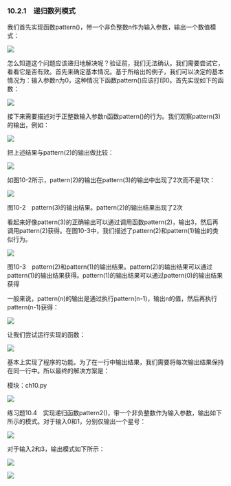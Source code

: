    

### 10.2.1　递归数列模式

我们首先实现函数pattern()，带一个非负整数n作为输入参数，输出一个数值模式：

![](0-Assets/Epubook/程序员编程语言经典合集（计算机科学丛书5册套装），javapython编程语言含经典教材龙书《编译原理》%20(Bruce%20Eckel%20%20Alfred%20V.%20Aho%20%20Monica%20S.%20Lam%20etc.)%20(Z-Library)/images/image09103.jpeg)

怎么知道这个问题应该递归地解决呢？验证前，我们无法确认。我们需要尝试它，看看它是否有效。首先来确定基本情况。基于所给出的例子，我们可以决定的基本情况为：输入参数n为0，这种情况下函数pattern()应该打印0。首先实现如下的函数：

![](0-Assets/Epubook/程序员编程语言经典合集（计算机科学丛书5册套装），javapython编程语言含经典教材龙书《编译原理》%20(Bruce%20Eckel%20%20Alfred%20V.%20Aho%20%20Monica%20S.%20Lam%20etc.)%20(Z-Library)/images/image09104.jpeg)

接下来需要描述对于正整数输入参数n函数pattern()的行为。我们观察pattern(3)的输出，例如：

![](0-Assets/Epubook/程序员编程语言经典合集（计算机科学丛书5册套装），javapython编程语言含经典教材龙书《编译原理》%20(Bruce%20Eckel%20%20Alfred%20V.%20Aho%20%20Monica%20S.%20Lam%20etc.)%20(Z-Library)/images/image09105.jpeg)

把上述结果与pattern(2)的输出做比较：

![](0-Assets/Epubook/程序员编程语言经典合集（计算机科学丛书5册套装），javapython编程语言含经典教材龙书《编译原理》%20(Bruce%20Eckel%20%20Alfred%20V.%20Aho%20%20Monica%20S.%20Lam%20etc.)%20(Z-Library)/images/image09106.jpeg)

如图10-2所示，pattern(2)的输出在pattern(3)的输出中出现了2次而不是1次：

![](0-Assets/Epubook/程序员编程语言经典合集（计算机科学丛书5册套装），javapython编程语言含经典教材龙书《编译原理》%20(Bruce%20Eckel%20%20Alfred%20V.%20Aho%20%20Monica%20S.%20Lam%20etc.)%20(Z-Library)/images/image09107.jpeg)

图10-2　pattern(3)的输出结果。pattern(2)的输出结果出现了2次

看起来好像pattern(3)的正确输出可以通过调用函数pattern(2)，输出3，然后再调用pattern(2)获得。在图10-3中，我们描述了pattern(2)和pattern(1)输出的类似行为。

![](0-Assets/Epubook/程序员编程语言经典合集（计算机科学丛书5册套装），javapython编程语言含经典教材龙书《编译原理》%20(Bruce%20Eckel%20%20Alfred%20V.%20Aho%20%20Monica%20S.%20Lam%20etc.)%20(Z-Library)/images/image09108.jpeg)

图10-3　pattern(2)和pattern(1)的输出结果。pattern(2)的输出结果可以通过pattern(1)的输出结果获得。pattern(1)的输出结果可以通过pattern(0)的输出结果获得

一般来说，pattern(n)的输出是通过执行pattern(n-1)，输出n的值，然后再执行pattern(n-1)获得：

![](0-Assets/Epubook/程序员编程语言经典合集（计算机科学丛书5册套装），javapython编程语言含经典教材龙书《编译原理》%20(Bruce%20Eckel%20%20Alfred%20V.%20Aho%20%20Monica%20S.%20Lam%20etc.)%20(Z-Library)/images/image09109.jpeg)

让我们尝试运行实现的函数：

![](0-Assets/Epubook/程序员编程语言经典合集（计算机科学丛书5册套装），javapython编程语言含经典教材龙书《编译原理》%20(Bruce%20Eckel%20%20Alfred%20V.%20Aho%20%20Monica%20S.%20Lam%20etc.)%20(Z-Library)/images/image09110.jpeg)

基本上实现了程序的功能。为了在一行中输出结果，我们需要将每次输出结果保持在同一行中。所以最终的解决方案是：

模块：ch10.py

![](0-Assets/Epubook/程序员编程语言经典合集（计算机科学丛书5册套装），javapython编程语言含经典教材龙书《编译原理》%20(Bruce%20Eckel%20%20Alfred%20V.%20Aho%20%20Monica%20S.%20Lam%20etc.)%20(Z-Library)/images/image09111.jpeg)

练习题10.4　实现递归函数pattern2()，带一个非负整数作为输入参数，输出如下所示的模式。对于输入0和1，分别仅输出一个星号：

![](0-Assets/Epubook/程序员编程语言经典合集（计算机科学丛书5册套装），javapython编程语言含经典教材龙书《编译原理》%20(Bruce%20Eckel%20%20Alfred%20V.%20Aho%20%20Monica%20S.%20Lam%20etc.)%20(Z-Library)/images/image09112.jpeg)

对于输入2和3，输出模式如下所示：

![](0-Assets/Epubook/程序员编程语言经典合集（计算机科学丛书5册套装），javapython编程语言含经典教材龙书《编译原理》%20(Bruce%20Eckel%20%20Alfred%20V.%20Aho%20%20Monica%20S.%20Lam%20etc.)%20(Z-Library)/images/image09113.jpeg)

![](0-Assets/Epubook/程序员编程语言经典合集（计算机科学丛书5册套装），javapython编程语言含经典教材龙书《编译原理》%20(Bruce%20Eckel%20%20Alfred%20V.%20Aho%20%20Monica%20S.%20Lam%20etc.)%20(Z-Library)/images/image09114.jpeg)